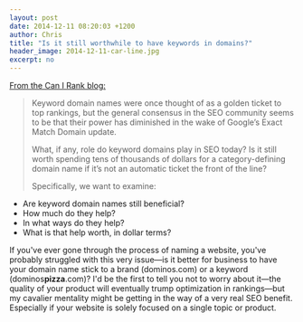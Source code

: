 ```yaml
---
layout: post
date: 2014-12-11 08:20:03 +1200
author: Chris
title: "Is it still worthwhile to have keywords in domains?"
header_image: 2014-12-11-car-line.jpg
excerpt: no
---
```


[From the Can I Rank blog:](http://www.canirank.com/blog/keyword-domains/?session=22f69924c5835d1f302e33d3a4529b55)

>Keyword domain names were once thought of as a golden ticket to top rankings, but the general consensus in the SEO community seems to be that their power has diminished in the wake of Google’s Exact Match Domain update.
>
>What, if any, role do keyword domains play in SEO today? Is it still worth spending tens of thousands of dollars for a category-defining domain name if it’s not an automatic ticket the front of the line?
>
> Specifically, we want to examine:
>
+ Are keyword domain names still beneficial?
+ How much do they help?
+ In what ways do they help?
+ What is that help worth, in dollar terms?

If you've ever gone through the process of naming a website, you've probably struggled with this very issue—is it better for business to have your domain name stick to a brand (dominos.com) or a keyword (dominos**pizza**.com)? I'd be the first to tell you not to worry about it—the quality of your product will eventually trump optimization in rankings—but my cavalier mentality might be getting in the way of a very real SEO benefit. Especially if your website is solely focused on a single topic or product.

